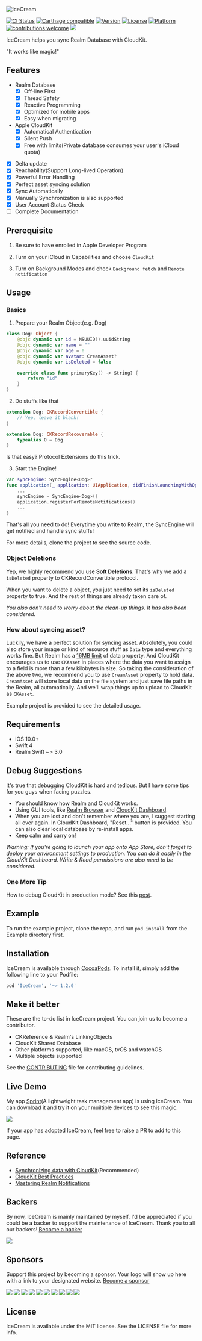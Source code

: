 ![IceCream](https://i.loli.net/2017/11/18/5a104e5acfea5.png)

[![CI Status](http://img.shields.io/travis/caiyue1993/IceCream.svg?style=flat)](https://travis-ci.org/caiyue1993/IceCream)
[![Carthage compatible](https://img.shields.io/badge/Carthage-compatible-4BC51D.svg?style=flat)](https://github.com/Carthage/Carthage)
[![Version](https://img.shields.io/cocoapods/v/IceCream.svg?style=flat)](http://cocoapods.org/pods/IceCream)
[![License](https://img.shields.io/cocoapods/l/IceCream.svg?style=flat)](http://cocoapods.org/pods/IceCream)
[![Platform](https://img.shields.io/cocoapods/p/IceCream.svg?style=flat)](http://cocoapods.org/pods/IceCream)
[![contributions welcome](https://img.shields.io/badge/contributions-welcome-brightgreen.svg?style=flat)](https://github.com/caiyue1993/icecream/issues)
<a href="https://twitter.com/caiyue5"><img src="https://img.shields.io/twitter/follow/caiyue5.svg?style=social"></a>

IceCream helps you sync Realm Database with CloudKit.

"It works like magic!"

## Features

- Realm Database
    - [x] Off-line First
    - [x] Thread Safety
    - [x] Reactive Programming
    - [x] Optimized for mobile apps
    - [x] Easy when migrating

- Apple CloudKit
    - [x] Automatical Authentication
    - [x] Silent Push 
    - [x] Free with limits(Private database consumes your user's iCloud quota)

- [x] Delta update
- [x] Reachability(Support Long-lived Operation) 
- [x] Powerful Error Handling 
- [x] Perfect asset syncing solution
- [x] Sync Automatically
- [x] Manually Synchronization is also supported
- [x] User Account Status Check
- [ ] Complete Documentation 

## Prerequisite
1. Be sure to have enrolled in Apple Developer Program

2. Turn on your iCloud in Capabilities and choose `CloudKit`

3. Turn on Background Modes and check `Background fetch` and `Remote notification` 

## Usage

### Basics
1. Prepare your Realm Object(e.g. Dog)
```swift
class Dog: Object {
    @objc dynamic var id = NSUUID().uuidString
    @objc dynamic var name = ""
    @objc dynamic var age = 0
    @objc dynamic var avatar: CreamAsset?
    @objc dynamic var isDeleted = false

    override class func primaryKey() -> String? {
        return "id"
    }
}
```

2. Do stuffs like that
```swift
extension Dog: CKRecordConvertible {
    // Yep, leave it blank!    
}

extension Dog: CKRecordRecoverable {
    typealias O = Dog
}
```
Is that easy? Protocol Extensions do this trick.

3. Start the Engine!
```swift
var syncEngine: SyncEngine<Dog>?
func application(_ application: UIApplication, didFinishLaunchingWithOptions launchOptions: [UIApplicationLaunchOptionsKey: Any]?) -> Bool {
    ...
    syncEngine = SyncEngine<Dog>()
    application.registerForRemoteNotifications()
    ...
}
```

That's all you need to do! Everytime you write to Realm, the SyncEngine will get notified and handle sync stuffs!

For more details, clone the project to see the source code.

### Object Deletions

Yep, we highly recommend you use **Soft Deletions**. That's why we add a `isDeleted` property to CKRecordConvertible protocol. 

When you want to delete a object, you just need to set its `isDeleted` property to true. And the rest of things are already taken care of.

*You also don't need to worry about the clean-up things. It has also been considered.*

### How about syncing asset? 
Luckily, we have a perfect solution for syncing asset. 
Absolutely, you could also store your image or kind of resource stuff as `Data` type and everything works fine. But Realm has a [16MB limit]() of data property. And CloudKit encourages us to use `CKAsset` in places where the data you want to assign to a field is more than a few kilobytes in size.
So taking the consideration of the above two, we recommend you to use `CreamAsset` property to hold data. `CreamAsset` will store local data on the file system and just save file paths in the Realm, all automatically. And we'll wrap things up to upload to CloudKit as `CKAsset`. 

Example project is provided to see the detailed usage.

## Requirements

- iOS 10.0+
- Swift 4
- Realm Swift ~> 3.0

## Debug Suggestions

It's true that debugging CloudKit is hard and tedious. But I have some tips for you guys when facing puzzles.

- You should know how Realm and CloudKit works. 
- Using GUI tools, like [Realm Browser](https://itunes.apple.com/us/app/realm-browser/id1007457278?mt=12) and [CloudKit Dashboard](https://icloud.developer.apple.com/dashboard).
- When you are lost and don't remember where you are, I suggest starting all over again. In CloudKit Dashboard, "Reset..." button is provided. You can also
clear local database by re-install apps.
- Keep calm and carry on!

*Warning: If you're going to launch your app onto App Store, don't forget to deploy your environment settings to production. You can do it easily in the CloudKit Dashboard. Write & Read permissions are also need to be considered.*

### One More Tip
How to debug CloudKit in production mode? See this [post](https://stackoverflow.com/questions/30182521/use-production-cloudkit-during-development).

## Example

To run the example project, clone the repo, and run `pod install` from the Example directory first.

## Installation

IceCream is available through [CocoaPods](http://cocoapods.org). To install
it, simply add the following line to your Podfile:

```ruby
pod 'IceCream', '~> 1.2.0'
```

## Make it better
These are the to-do list in IceCream project. You can join us to become a contributor.

- CKReference & Realm's LinkingObjects
- CloudKit Shared Database 
- Other platforms supported, like macOS, tvOS and watchOS
- Multiple objects supported

See the [CONTRIBUTING](https://github.com/caiyue1993/IceCream/blob/master/CONTRIBUTING.md) file for contributing guidelines.

## Live Demo
My app [Sprint](https://itunes.apple.com/cn/app/%E5%B0%8F%E7%9B%AE%E6%A0%87-%E9%87%8F%E5%8C%96%E4%BD%A0%E7%9A%84%E8%BF%9B%E6%AD%A5/id1215312957?mt=8&at=1000lvyQ)(A lightweight task management app) is using IceCream. You can download it and try it on your muiltiple devices to see this magic.

<a href="https://itunes.apple.com/cn/app/%E5%B0%8F%E7%9B%AE%E6%A0%87-%E9%87%8F%E5%8C%96%E4%BD%A0%E7%9A%84%E8%BF%9B%E6%AD%A5/id1215312957?mt=8&at=1000lvyQ">
  <img src="https://github.com/caiyue1993/Tiptoes/blob/master/images/appstore.png">
</a>


If your app has adopted IceCream, feel free to raise a PR to add to this page.

## Reference
- [Synchronizing data with CloudKit](https://medium.com/@guilhermerambo/synchronizing-data-with-cloudkit-94c6246a3fda)(Recommended)
- [CloudKit Best Practices](https://developer.apple.com/videos/play/wwdc2016/231/)
- [Mastering Realm Notifications](https://academy.realm.io/posts/meetup-jp-simard-mastering-realm-notifications/)

## Backers

By now, IceCream is mainly maintained by myself. I'd be appreciated if you could be a backer to support the maintenance of IceCream. Thank you to all our backers! [Become a backer](https://opencollective.com/icecream#backer)

<a href="https://opencollective.com/icecream#backers" target="_blank"><img src="https://opencollective.com/icecream/backers.svg?width=890"></a>

## Sponsors

Support this project by becoming a sponsor. Your logo will show up here with a link to your designated website. [Become a sponsor](https://opencollective.com/icecream#sponsor)

<a href="https://opencollective.com/icecream/sponsor/0/website" target="_blank"><img src="https://opencollective.com/icecream/sponsor/0/avatar.svg"></a>
<a href="https://opencollective.com/icecream/sponsor/1/website" target="_blank"><img src="https://opencollective.com/icecream/sponsor/1/avatar.svg"></a>
<a href="https://opencollective.com/icecream/sponsor/2/website" target="_blank"><img src="https://opencollective.com/icecream/sponsor/2/avatar.svg"></a>
<a href="https://opencollective.com/icecream/sponsor/3/website" target="_blank"><img src="https://opencollective.com/icecream/sponsor/3/avatar.svg"></a>
<a href="https://opencollective.com/icecream/sponsor/4/website" target="_blank"><img src="https://opencollective.com/icecream/sponsor/4/avatar.svg"></a>
<a href="https://opencollective.com/icecream/sponsor/5/website" target="_blank"><img src="https://opencollective.com/icecream/sponsor/5/avatar.svg"></a>
<a href="https://opencollective.com/icecream/sponsor/6/website" target="_blank"><img src="https://opencollective.com/icecream/sponsor/6/avatar.svg"></a>
<a href="https://opencollective.com/icecream/sponsor/7/website" target="_blank"><img src="https://opencollective.com/icecream/sponsor/7/avatar.svg"></a>
<a href="https://opencollective.com/icecream/sponsor/8/website" target="_blank"><img src="https://opencollective.com/icecream/sponsor/8/avatar.svg"></a>
<a href="https://opencollective.com/icecream/sponsor/9/website" target="_blank"><img src="https://opencollective.com/icecream/sponsor/9/avatar.svg"></a>

## License
IceCream is available under the MIT license. See the LICENSE file for more info.
